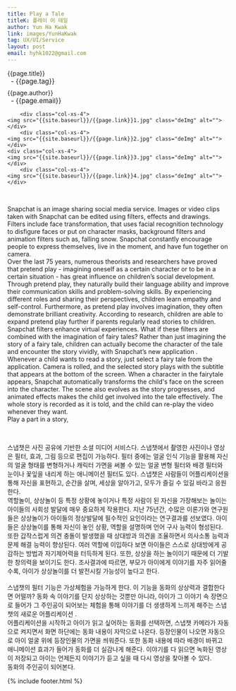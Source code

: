 ```yaml
---
title: Play a Tale
titleK: 플레이 어 테일
author: Yun Ha Kwak
link: images/YunHaKwak
tag: UX/UI/Service
layout: post
email: hyhk1022@gmail.com
---	
```


<div class="container">

<div class="deDep">
{{page.title}}<br>
<p style="font-size:15px; margin:0px; padding:0px 0px 0px 8px; margin:0px 0px 8px 0px;">- {{page.tag}}</p>
{{page.author}}<br>
<p style="font-size:15px; margin:0px; padding:0px 0px 0px 8px;">- {{page.email}}</p>
</div>


<div class="row" class="imgcolor">
	
		<div class="col-xs-4">
	<img src="{{site.baseurl}}/{{page.link}}1.jpg" class="deImg" alt=""></div>
		<div class="col-xs-4">
	<img src="{{site.baseurl}}/{{page.link}}2.jpg" class="deImg" alt=""></div>
	<div class="col-xs-4">
	<img src="{{site.baseurl}}/{{page.link}}3.jpg" class="deImg" alt=""></div>
		<div class="col-xs-4">
	<img src="{{site.baseurl}}/{{page.link}}4.jpg" class="deImg" alt=""></div>
	
</div>
<br>

<div class="det lato">


Snapchat is an image sharing social media service. Images or video clips taken with Snapchat can be edited using filters, effects and drawings. Filters include face transformation, that uses facial recognition technology to disfigure faces or put on character masks, background filters and animation filters such as, falling snow. Snapchat constantly encourage people to express themselves, live in the moment, and have fun together on camera.
<br>
Over the last 75 years, numerous theorists and researchers have proved that pretend play - imagining oneself as a certain character or to be in a certain situation - has great influence on children’s social development. Through pretend play, they naturally build their language ability and improve their communication skills and problem-solving skills. By experiencing different roles and sharing their perspectives, children learn empathy and self-control. Furthermore, as pretend play involves imagination, they often demonstrate brilliant creativity. According to research, children are able to expand pretend play further if parents regularly read stories to children.
<br>
Snapchat filters enhance virtual experiences. What if these filters are combined with the imagination of fairy tales? Rather than just imagining the story of a fairy tale, children can actually become the character of the tale and encounter the story vividly, with Snapchat’s new application <PLAY A TALE>.
<br>
Whenever a child wants to read a story, just select a fairy tale from the application. Camera is rolled, and the selected story plays with the subtitle that appears at the bottom of the screen. When a character in the fairytale appears, Snapchat automatically transforms the child's face on the screen into the character. The scene also evolves as the story progresses, and animated effects makes the child get involved into the tale effectively. The whole story is recorded as it is told, and the child can re-play the video whenever they want.
<br>
Play a part in a story, <PLAY A TALE>




</div>

<br>

<div class="noto">

스냅챗은 사진 공유에 기반한 소셜 미디어 서비스다. 스냅챗에서 촬영한 사진이나 영상은 필터, 효과, 그림 등으로 편집이 가능하다. 필터 중에는 얼굴 인식 기능을 활용해 자신의 얼굴 형태를 변형하거나 캐릭터 가면을 써볼 수 있는 얼굴 변형 필터와 배경 필터와 눈이나 꽃잎을 내리게 하는 애니메이션 필터도 있다. 스냅챗은 사람들이 어플리케이션을 통해 자신을 표현하고, 순간을 살며, 세상을 알아가고, 모두가 즐길 수 있길 바라고 응원한다.
<br>
역할놀이, 상상놀이 등 특정 상황에 놓이거나 특정 사람이 된 자신을 가장해보는 놀이는 아이들의 사회성 발달에 매우 중요하게 작용한다. 지난 75년간, 수많은 이론가와 연구원들은 상상놀이가 아이들의 정상발달에 필수적인 요인이라는 연구결과를 선보였다. 아이들은 상상놀이를 통해 자신이 놓인 상황, 역할을 설명하며 언어 구사 능력이 형성된다. 또한 갑작스럽게 의견 충돌이 발생했을 때 상대방과 의견을 조율하면서 의사소통 능력과 문제 해결 능력이 향상된다. 여러 역할에 이입하다 보면 아이들은 스스로 상대방에게 공감하는 방법과 자기제어력을 터득하게 된다. 또한, 상상을 하는 놀이이기 때문에 더 기발한 창의력을 보이기도 한다. 조사결과에 따르면, 부모가 아이에게 이야기를 자주 읽어줄수록, 아이가 상상놀이를 더 발전시킬 가능성이 높다고 한다.  
<br>
스냅챗의 필터 기능은 가상체험을 가능하게 한다. 이 기능을 동화의 상상력과 결합한다면 어떨까? 동화 속 이야기를 단지 상상하는 것뿐만 아니라, 아이가 그 이야기 속 장면으로 들어가 그 주인공이 되어보는 체험을 통해 이야기를 더 생생하게 느끼게 해주는 스냅챗의 새로운 어플리케이션 <PLAY A TALE>.
<br>
어플리케이션을 시작하고 아이가 읽고 싶어하는 동화를 선택하면, 스냅챗 카메라가 자동으로 켜지면서 화면 하단에는 동화 내용이 자막으로 나온다. 등장인물이 나오면 자동으로 아이 얼굴 위에 등장인물의 가면을 씌워준다. 또한 동화 내용에 따라 배경이 바뀌고 애니메이션 효과가 들어가 동화를 더 실감나게 해준다. 이야기를 다 읽으면 녹화된 영상이 저장되고 아이는 언제든지 이야기가 듣고 싶을 때 다시 영상을 찾아볼 수 있다.
<br>
동화의 주인공이 되어본다. <Play a Tale>


</div>
 {% include footer.html %}
